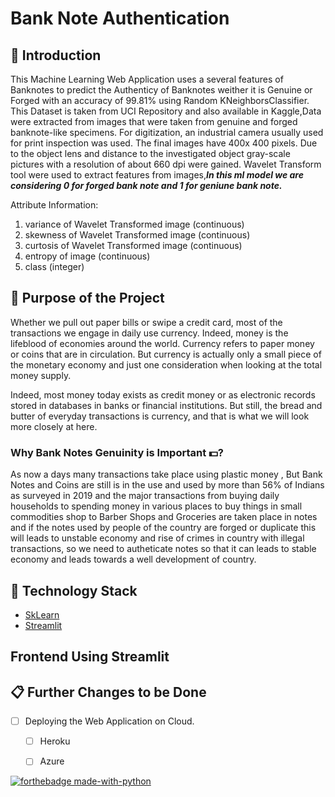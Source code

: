 # Bank Note Authentication

## 📌 Introduction

This Machine Learning Web Application uses a several features of Banknotes to predict the Authenticy of Banknotes weither it is Genuine or Forged with an accuracy of 99.81% using Random KNeighborsClassifier. This Dataset is taken from UCI Repository and also available in Kaggle,Data were extracted from images that were taken from genuine and forged banknote-like specimens. For digitization, an industrial camera usually used for print inspection was used. The final images have 400x 400 pixels. Due to the object lens and distance to the investigated object gray-scale pictures with a resolution of about 660 dpi were gained. Wavelet Transform tool were used to extract features from images,***In this ml model we are considering 0 for forged bank note and 1 for geniune bank note.***

Attribute Information:
1. variance of Wavelet Transformed image (continuous)
2. skewness of Wavelet Transformed image (continuous)
3. curtosis of Wavelet Transformed image (continuous)
4. entropy of image (continuous)
5. class (integer)

## 🎯 Purpose of the Project

Whether we pull out paper bills or swipe a credit card, most of the transactions we engage in daily use currency. Indeed, money is the lifeblood of economies around the world. Currency refers to paper money or coins that are in circulation. But currency is actually only a small piece of the monetary economy and just one consideration when looking at the total money supply.

Indeed, most money today exists as credit money or as electronic records stored in databases in banks or financial institutions. But still, the bread and butter of everyday transactions is currency, and that is what we will look more closely at here.

### Why Bank Notes Genuinity is Important 💵?
As now a days many transactions take place using plastic money , But Bank Notes and Coins are still is in the use and used by more than 56% of Indians as surveyed in 2019 and the major transactions from buying daily households to spending money in various places to buy things in small commodities shop to Barber Shops and Groceries are taken place in notes and if the notes used by people of the country are forged or duplicate this will leads to unstable economy and rise of crimes in country with illegal transactions, so we need to autheticate notes so that it can leads to stable economy and leads towards a well development of country.



## 🏁 Technology Stack


* [SkLearn](https://scikit-learn.org/)
* [Streamlit](https://www.streamlit.io/)



## Frontend Using Streamlit



## 📋 Further Changes to be Done

- [ ] Deploying the Web Application on Cloud.
     - [ ] Heroku
     - [ ] Azure




[![forthebadge made-with-python](http://ForTheBadge.com/images/badges/made-with-python.svg)](https://www.python.org/)
     

